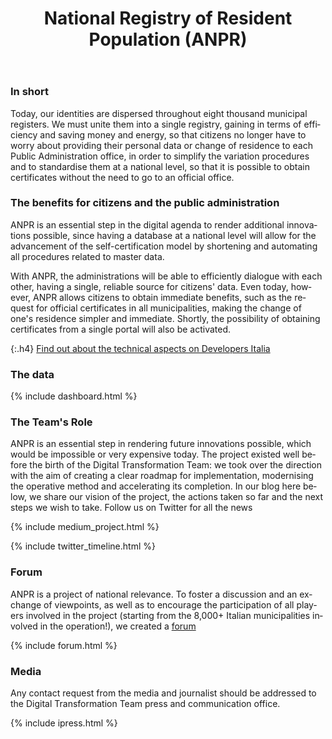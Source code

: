 ﻿---
title:  National Registry of Resident Population (ANPR)
lang: en
permalink: /it/projects/anpr.htm
layout: project
ref: anpr
parent_ref: projects
people: [carlo-contavalli, mirko-calvaresi, luca-bigliardi]
toc: true
medium_tag: anpr
forum_category: anpr
forum_limit: 3
twitter_tag: anpr
tweetdeck_id: 913424743981895680
dashboard_url: https://dashboard.teamdigitale.governo.it/public/dashboard/2414d40b-9273-4e54-83ae-df346826fc53
---

### In short

Today, our identities are dispersed throughout eight thousand municipal registers. We must 
unite them into a single registry, gaining in terms of efficiency and saving money and energy, 
so that citizens no longer have to worry about providing their personal data or 
change of residence to each Public Administration office, in order to simplify the 
variation procedures and to standardise them at a national level, so that it is possible to 
obtain certificates without the need to go to 
an official office.

### The benefits for citizens and the public administration

ANPR is an essential step in the digital agenda to render additional 
innovations possible, since having a database at a national level will allow for the advancement 
of the self-certification model by shortening and 
automating 
all procedures related to master data.

With ANPR, the administrations will be able to efficiently dialogue with each other, 
having a single, reliable source for citizens&#39; data. Even today, however, 
ANPR allows citizens to obtain immediate benefits, such as the request for official 
certificates in all municipalities, making the change of one&#39;s residence simpler and immediate.
Shortly, the possibility of obtaining certificates from a single portal will also be activated.


{:.h4}
[Find out about the technical aspects on Developers Italia](https://developers.italia.it/it/anpr/)

### The data
{% include dashboard.html %}

### The Team&#39;s Role

ANPR is an essential step in rendering future innovations possible, which 
would be impossible or very expensive today. The project existed well before 
the birth of the Digital Transformation Team: we took over the direction with the 
aim of creating a clear roadmap for implementation, modernising the operative method and accelerating its completion. In our blog 
here below, we share our vision of the project, the actions taken so far and the next steps we wish to take. Follow us on Twitter for all 
the news


{% include medium_project.html %}

{% include twitter_timeline.html %}

### Forum 
ANPR is a project of national relevance. To foster a discussion and 
an exchange of viewpoints, as well as to encourage the participation of 
all players involved in the project (starting from the 8,000+ Italian
 municipalities involved in the operation!), we created a [forum](https://forum.italia.it/c/anpr)

{% include forum.html %}




### Media 

Any contact request from the media and journalist should be addressed to the
Digital Transformation Team press and communication office. 

{% include ipress.html %}
<div id="content-ipress" data-key="01e87bed-f52e-4d6d-af32-c4ea59fd300a" data-lang="it" data-size="100" data-tag="6"></div>
<script type="text/javascript" src="/js/ipress.js"></script>



